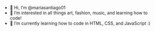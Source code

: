 - 👋 Hi, I’m @mariasantiago01
- 👀 I’m interested in all things art, fashion, music, and learning how to code!
- 🌱 I’m currently learning how to code in HTML, CSS, and JavaScript :)
<!---
mariasantiago01/mariasantiago01 is a ✨ special ✨ repository because its `README.md` (this file) appears on your GitHub profile.
You can click the Preview link to take a look at your changes.
--->
